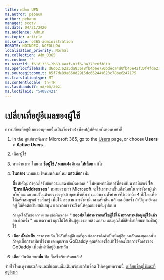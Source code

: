 ```yaml
---
title: เปลี่ยน UPN
ms.author: pebaum
author: pebaum
manager: scotv
ms.date: 04/21/2020
ms.audience: Admin
ms.topic: article
ms.service: o365-administration
ROBOTS: NOINDEX, NOFOLLOW
localization_priority: Normal
ms.collection: Adm_O365
ms.custom: ''
ms.assetid: f61d1335-2b63-4eaf-91f6-3a773c0fd610
ms.openlocfilehash: d6d62762a5da836a8fb4b6e750bdeca4d0fb46e42f30f4fde2183550e5d2210f
ms.sourcegitcommit: b5f7da89a650d2915dc652449623c78be6247175
ms.translationtype: MT
ms.contentlocale: th-TH
ms.lasthandoff: 08/05/2021
ms.locfileid: "54082421"
---
```

# <a name="change-a-users-email-address"></a>เปลี่ยนที่อยู่อีเมลของผู้ใช้

การเปลี่ยนที่อยู่อีเมลของบุคคลอื่นเป็นเรื่องง่าย! เพียงปฏิบัติตามขั้นตอนเหล่านี้:
  
1. in the ศูนย์การจัดการ Microsoft 365, go to the [Users](https://go.microsoft.com/fwlink/p/?linkid=834822) page, or choose **Users** \> **Active Users**.
    
2. เลือกผู้ใช้
    
3. ทางด้านขวา ในแถว **ชื่อผู้ใช้ / นามแฝง** อีเมล **ให้เลือก** แก้ไข
    
4. **ในกล่อง** นามแฝง ให้พิมพ์อีเมลใหม่ **แล้วเลือก** เพิ่ม
    
    **สิ่ง** สําคัญ: ถ้าคุณได้รับข้อความแสดงข้อผิดพลาด " ไม่พบพารามิเตอร์ที่ตรงกับพารามิเตอร์ **ชื่อ 'EmailAddresses**" หมายความว่า Microsoft จะใช้เวลานานขึ้นเล็กน้อยในการตั้งค่าผู้เช่าหรือโดเมนแบบปรับแต่งเองของคุณถ้าคุณเพิ่งเพิ่ม กระบวนการตั้งค่าอาจใช้เวลาถึง 4 ชั่วโมงเพื่อให้เสร็จสมบูรณ์ รอสักครู่ เพื่อให้กระบวนการตั้งค่ามีเวลาเสร็จสิ้น แล้วลองอีกครั้ง ถ้าปัญหายังคงอยู่ ให้ติดต่อฝ่ายสนับสนุน และพวกเขาจะซิงค์ให้คุณอย่างเต็มรูปแบบ
    
    ถ้าคุณได้รับข้อความแสดงข้อผิดพลาด " **ขออภัย ไม่สามารถแก้ไขผู้ใช้ได้ ตรวจทานข้อมูลผู้ใช้แล้ว** ลองอีกครั้ง " หมายความว่าคุณไม่ได้เป็นผู้ดูแลระบบส่วนกลาง และคุณไม่มีสิทธิ์เปลี่ยนแปลงชื่อผู้ใช้
    
5. **เลือก ตั้งค่าเป็น** รายการหลัก ให้กับที่อยู่อีเมลที่คุณต้องการตั้งค่าเป็นที่อยู่อีเมลหลักของบุคคลนั้น ถ้าคุณซื้อการสมัครใช้งานของคุณจาก GoDaddy คุณต้องลงชื่อเข้าใช้คอนโซลการจัดการของ GoDaddy เพื่อตั้งค่าที่อยู่อีเมลหลัก 
    
6. **เลือก** บันทึก **จากนั้น** ปิด ก็เสร็จเรียบร้อยแล้ว!
    
ง่ายใช่ไหม ดูรายละเอียดและขั้นตอนเพิ่มเติมพร้อมสกรีนช็อต โปรดดูบทความนี้: [เปลี่ยนชื่อผู้ใช้และที่อยู่อีเมล](https://docs.microsoft.com/microsoft-365/admin/add-users/change-a-user-name-and-email-address)
  

